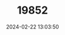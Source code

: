 ---
title: "19852"
category: "Salanoia concolor"
draft: false
date: 2024-02-22 13:03:50
languages:
  English: ["Brown-tailed Mongoose", "Malagasy Brown-tailed Mongoose", "Brown-tailed Vontsira"]
  Malagasy: ["Salano"]
---